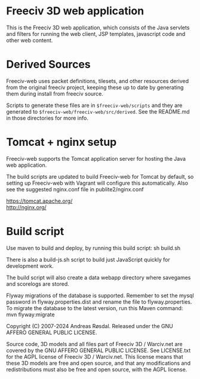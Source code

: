 Freeciv 3D web application 
=======================

This is the Freeciv 3D web application, which consists of the Java servlets 
and filters for running the web client, JSP templates, javascript code
and other web content. 

Derived Sources
===============

Freeciv-web uses packet definitions, tilesets, and other resources
derived from the original freeciv project, keeping these up to date by
generating them during install from freeciv source.

Scripts to generate these files are in `$freeciv-web/scripts` and they
are generated to `$freeciv-web/freeciv-web/src/derived`. See the
README.md in those directories for more info.

Tomcat + nginx setup
================================
Freeciv-web supports the Tomcat  application server for hosting the Java web application.

The build scripts are updated to build Freeciv-web for Tomcat by default,
so setting up Freeciv-web with Vagrant will configure this automatically.
Also see the suggested nginx.conf file in publite2/nginx.conf

  https://tomcat.apache.org/  
  http://nginx.org/  

Build script
============
Use maven to build and deploy, by running this build script: 
sh build.sh

There is also a build-js.sh script to build just JavaScript quickly for development work.

The build script will also create a data webapp directory where savegames and scorelogs are stored.

Flyway migrations of the database is supported. Remember to set the mysql password in flyway.properties.dist and rename the file to flyway.properties.
To migrate the database to the latest version, run this Maven command:
mvn flyway:migrate


Copyright (C) 2007-2024 Andreas Røsdal. 
Released under the GNU AFFERO GENERAL PUBLIC LICENSE.

Source code, 3D models and all files part of Freeciv 3D / Warciv.net are covered by the GNU AFFERO GENERAL PUBLIC LICENSE.
See LICENSE.txt for the AGPL license of Freeciv 3D / Warciv.net. This license means that these 3D models
are free and open source, and that any modifications and redistributions must also be
free and open source, with the AGPL license.
